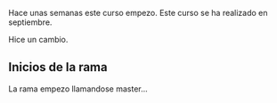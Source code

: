 Hace unas semanas este curso empezo. Este curso se ha realizado en septiembre.

Hice un cambio.

## Inicios de la rama

La rama empezo llamandose master...

